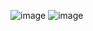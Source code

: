 
![image](https://user-images.githubusercontent.com/72144717/207612872-31377c1f-3112-4b83-a03f-6890e8da6869.png)
![image](https://user-images.githubusercontent.com/72144717/207621650-9c18de7f-b62d-4ce5-a5eb-2a47357a436a.png)
